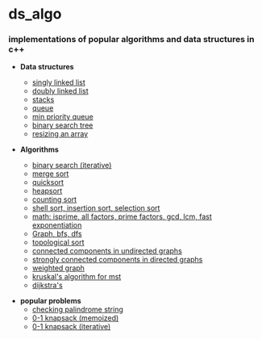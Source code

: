# ds_algo

### implementations of popular algorithms and data structures in c++

- **Data structures**

  - [singly linked list](https://github.com/aniketmore311/ds_algo/blob/master/dataStructures/simpleSinglyLinkedList.cpp)
  - [doubly linked list](https://github.com/aniketmore311/ds_algo/blob/master/dataStructures/doublyLinkedLIst.cpp)
  - [stacks](https://github.com/aniketmore311/ds_algo/blob/master/dataStructures/stackswithList.cpp)
  - [queue](https://github.com/aniketmore311/ds_algo/blob/master/dataStructures/queuewithlist.cpp)
  - [min priority queue](https://github.com/aniketmore311/ds_algo/blob/master/dataStructures/priorityQueue.cpp)
  - [binary search tree](https://github.com/aniketmore311/ds_algo/blob/master/dataStructures/binarytreepq.cpp)
  - [resizing an array](https://github.com/aniketmore311/ds_algo/blob/master/dataStructures/resizeArray.cpp)

- **Algorithms**

  - [binary search (iterative)](https://github.com/aniketmore311/ds_algo/blob/master/algorithms/binarySearch.cpp)
  - [merge sort](https://github.com/aniketmore311/ds_algo/blob/master/algorithms/recursiveMergeSort.cpp)
  - [quicksort](https://github.com/aniketmore311/ds_algo/blob/master/algorithms/quickSort.cpp)
  - [heapsort](https://github.com/aniketmore311/ds_algo/blob/master/algorithms/HeapSort.cpp)
  - [counting sort](https://github.com/aniketmore311/ds_algo/blob/master/algorithms/CountingSort.cpp)
  - [shell sort, insertion sort, selection sort](https://github.com/aniketmore311/ds_algo/blob/master/algorithms/elementrySorting.cpp)
  - [math: isprime, all factors, prime factors, gcd, lcm, fast exponentiation](https://github.com/aniketmore311/ds_algo/blob/master/algorithms/math.cpp)
  - [Graph, bfs, dfs](https://github.com/aniketmore311/ds_algo/blob/master/algorithms/graphClass.cpp)
  - [topological sort](https://github.com/aniketmore311/ds_algo/blob/master/algorithms/topologicalSort.cpp)
  - [connected components in undirected graphs](https://github.com/aniketmore311/ds_algo/blob/master/algorithms/connectedComponents.cpp)
  - [strongly connected components in directed graphs](https://github.com/aniketmore311/ds_algo/blob/master/algorithms/stronglyConnectedComponents.cpp)
  - [weighted graph](https://github.com/aniketmore311/ds_algo/blob/master/algorithms/edgeWeightedGraph.cpp)
  - [kruskal's algorithm for mst](https://github.com/aniketmore311/ds_algo/blob/master/algorithms/kruskals.cpp)
  - [dijkstra's](https://github.com/aniketmore311/ds_algo/blob/master/algorithms/dijkstra.cpp)

* **popular problems**
  - [checking palindrome string](https://github.com/aniketmore311/ds_algo/blob/master/algorithms/stringPalindrome.cpp)
  - [0-1 knapsack (memoized)](https://github.com/aniketmore311/ds_algo/blob/master/popular_problems/0-1knapsackmemoized.cpp)
  - [0-1 knapsack (iterative)](https://github.com/aniketmore311/ds_algo/blob/master/popular_problems/0-1knapsackIterative.cpp)
